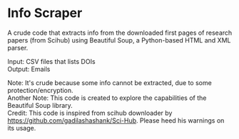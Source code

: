 # Info Scraper 
A crude code that extracts info from the downloaded first pages of research papers (from Scihub) using Beautiful Soup, a Python-based HTML and XML parser. <br/>

Input: CSV files that lists DOIs<br/>
Output: Emails <br/>

Note: It's crude because some info cannot be extracted, due to some protection/encryption. <br/>
Another Note: This code is created to explore the capabilities of the Beautiful Soup library. <br/>
Credit: This code is inspired from scihub downloader by https://github.com/gadilashashank/Sci-Hub. Please heed his warnings on its usage. 
